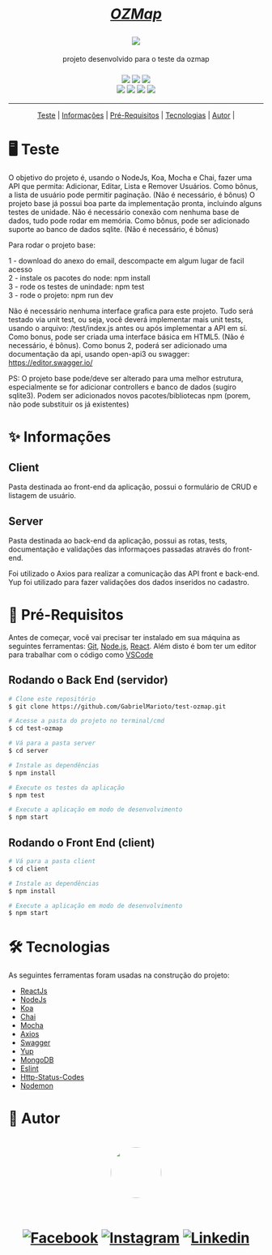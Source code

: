 <h1 align="center">

<a href="https://ozmap.com.br/"> <i>OZMap</i> </a> <br>
 
<img src="https://img.shields.io/static/v1?label=Test&message=OZMap&color=00e702&style=for-the-badge&logo=Google Maps"/>
</h1>
<p align="center"> projeto desenvolvido para o teste da ozmap </p>

<h3 align="center">
<img src="https://img.shields.io/static/v1?label=ReactJS&message=Frontend&color=61DAFB&style=for-the-badge&logo=React"/>
<img src="https://img.shields.io/static/v1?label=NodeJS&message=Backend&color=339933&style=for-the-badge&logo=Node.js"/> 
<img src="https://img.shields.io/static/v1?label=Koa&message=Backend&color=33333D&style=for-the-badge&logo=Koa"/> <br>
 

<img src="https://img.shields.io/static/v1?label=Mocha&message=Testes&color=8D6748&style=for-the-badge&logo=Mocha"/> 
<img src="https://img.shields.io/static/v1?label=Chai&message=Testes&color=A30701&style=for-the-badge&logo=Chai"/>
<img src="https://img.shields.io/static/v1?label=MongoDB&message=DB&color=47A248&style=for-the-badge&logo=MongoDB"/>
<img src="https://img.shields.io/static/v1?label=VSCode&message=Dev&color=007ACC&style=for-the-badge&logo=Visual Studio Code"/>
</h3>

---

<p align="center">
 <a href="#-teste">Teste</a> | 
 <a href="#-informacoes">Informações</a> | 
 <a href="#-pre-requisitos">Pré-Requisitos</a> | 
 <a href="#-tecnologias">Tecnologias</a> |
 <a href="#-autor">Autor</a> |
</p>

<a href="#-teste"> </a>

# 🖥️ Teste

O objetivo do projeto é, usando o NodeJs, Koa, Mocha e Chai, fazer uma API que permita: Adicionar, Editar, Lista e Remover Usuários. Como bônus, a lista de usuário pode permitir paginação. (Não é necessário, é bônus) O projeto base já possui boa parte da implementação pronta, incluindo alguns testes de unidade. Não é necessário conexão com nenhuma base de dados, tudo pode rodar em memória. Como bônus, pode ser adicionado suporte ao banco de dados sqlite. (Não é necessário, é bônus)

Para rodar o projeto base:

1 - download do anexo do email, descompacte em algum lugar de facil acesso <br>
2 - instale os pacotes do node: npm install <br>
3 - rode os testes de unindade: npm test <br>
3 - rode o projeto: npm run dev <br>

Não é necessário nenhuma interface grafica para este projeto. Tudo será testado via unit test, ou seja, você deverá implementar mais unit tests, usando o arquivo: /test/index.js antes ou após implementar a API em sí. Como bonus, pode ser criada uma interface básica em HTML5. (Não é necessário, é bônus). Como bonus 2, poderá ser adicionado uma documentação da api, usando open-api3 ou swagger: https://editor.swagger.io/

PS: O projeto base pode/deve ser alterado para uma melhor estrutura, especialmente se for adicionar controllers e banco de dados (sugiro sqlite3). Podem ser adicionados novos pacotes/bibliotecas npm (porem, não pode substituir os já existentes)

<a href="#-informacoes"> </a>

# ✨ Informações

## Client

Pasta destinada ao front-end da aplicação, possui o formulário de CRUD e listagem de usuário.

## Server

Pasta destinada ao back-end da aplicação, possui as rotas, tests, documentação e validações das informaçoes passadas através do front-end.

Foi utilizado o Axios para realizar a comunicação das API front e back-end. <br>
Yup foi utilizado para fazer validações dos dados inseridos no cadastro. <br>

<a href="#-pre-requisitos"> </a>

# 🎲 Pré-Requisitos

Antes de começar, você vai precisar ter instalado em sua máquina as seguintes ferramentas:
[Git](https://git-scm.com), [Node.js](https://nodejs.org/pt-br/), [React](https://pt-br.reactjs.org/).
Além disto é bom ter um editor para trabalhar com o código como [VSCode](https://code.visualstudio.com/)

##  Rodando o Back End (servidor)

```bash
# Clone este repositório
$ git clone https://github.com/GabrielMarioto/test-ozmap.git

# Acesse a pasta do projeto no terminal/cmd
$ cd test-ozmap

# Vá para a pasta server
$ cd server

# Instale as dependências
$ npm install

# Execute os testes da aplicação
$ npm test

# Execute a aplicação em modo de desenvolvimento
$ npm start
```
##  Rodando o Front End (client)

```bash
# Vá para a pasta client
$ cd client

# Instale as dependências
$ npm install

# Execute a aplicação em modo de desenvolvimento
$ npm start
```
<a href="#-tecnologias"> </a>

# 🛠️ Tecnologias

As seguintes ferramentas foram usadas na construção do projeto:

- [ReactJs](https://pt-br.reactjs.org/)
- [NodeJs](https://nodejs.org/pt-br/)
- [Koa](https://pt-br.reactjs.org/)
- [Chai](https://www.chaijs.com/)
- [Mocha](https://mochajs.org/)
- [Axios](https://axios-http.com/docs/intro)
- [Swagger](https://swagger.io/)
- [Yup](https://www.npmjs.com/package/yup)
- [MongoDB](https://www.mongodb.com/pt-br)
- [Eslint](https://eslint.org/)
- [Http-Status-Codes](https://www.npmjs.com/package/http-status-codes)
- [Nodemon](https://www.npmjs.com/package/nodemon)

<a href="#-autor"> </a>

# 🙍 Autor

<h1 align="center">
<a href="https://www.linkedin.com/in/gabriel-marioto/">
 <img style="border-radius: 50%;" src="https://avatars.githubusercontent.com/u/50884596?v=4" width="100px;" alt=""/>
 <br/><br/>
 
[![Facebook](https://img.shields.io/badge/Facebook-1877F2?style=for-the-badge&logo=facebook&logoColor=white)](https://facebook.com/gabrielmarioto)
[![Instagram](https://img.shields.io/badge/Instagram-E4405F?style=for-the-badge&logo=instagram&logoColor=white)](https://instagram.com/gabrielmarioto_)
[![Linkedin](https://img.shields.io/badge/LinkedIn-0077B5?style=for-the-badge&logo=linkedin&logoColor=white)](https://www.linkedin.com/in/gabriel-marioto/) 

</h1>

